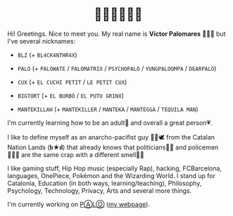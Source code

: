 <h1 align="center">👋🏼👋🏼👋🏼</h1>

Hi! Greetings. Nice to meet you. My real name is **Víctor Palomares** 👨🏻‍🏫 but I've several nicknames:

- `BLZ` (+ `BL4CK4NTHR4X`)

- `PALO` (+ `PALOWATE` / `PALOMATRIX` / `PSYCHOPALO` / `YUNGPALOOMPA` / `DEARPALO`)

- `CUX` (+ `EL CUCHI PETIT` / `LE PETIT CUX`)

- `BIGTORT` (+ `EL BURBÓ` / `EL PUTU GRINX`)

- `MANTEKILLAH` (+ `MANTEKILLER` / `MANTEKA` / `MANTEGGA` / `TEQUILA MAN`)

I'm currently learning how to be an adult🌱 and overall a great person💗.

I like to define myself as an anarcho-pacifist guy ✊🏽🕊️ from the Catalan Nation Lands (**lı★ıl**) that already knows that politicians👨‍💼 and policemen👮🏻‍♂️ are the same crap with a different smell💩💩

I like gaming stuff, Hip Hop music (especially Rap), hacking, FCBarcelona, languages, OnePiece, Pokémon and the Wizarding World. I stand up for Catalonia, Education (in both ways, learning/teaching), Philosophy, Psychology, Technology, Privacy, Arts and several more things.

I'm currently working on [PⒶLⓄ](https://github.com/mantekillah/palo) ([my webpage](https://mantekillah.github.io/palo)).
